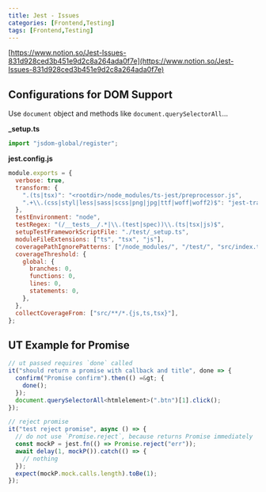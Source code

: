 ```yaml
---
title: Jest - Issues
categories: [Frontend,Testing]
tags: [Frontend,Testing]
---
```


[https://www.notion.so/Jest-Issues-831d928ced3b451e9d2c8a264ada0f7e](https://www.notion.so/Jest-Issues-831d928ced3b451e9d2c8a264ada0f7e)


## Configurations for DOM Support


Use `document` object and methods like `document.querySelectorAll`…


**_setup.ts**


```typescript
import "jsdom-global/register";
```


**jest.config.js**


```javascript
module.exports = {
  verbose: true,
  transform: {
    ".(ts|tsx)": "<rootdir>/node_modules/ts-jest/preprocessor.js",
    ".+\\.(css|styl|less|sass|scss|png|jpg|ttf|woff|woff2)$": "jest-transform-stub",
  },
  testEnvironment: "node",
  testRegex: "(/__tests__/.*|\\.(test|spec))\\.(ts|tsx|js)$",
  setupTestFrameworkScriptFile: "./test/_setup.ts",
  moduleFileExtensions: ["ts", "tsx", "js"],
  coveragePathIgnorePatterns: ["/node_modules/", "/test/", "src/index.ts"],
  coverageThreshold: {
    global: {
      branches: 0,
      functions: 0,
      lines: 0,
      statements: 0,
    },
  },
  collectCoverageFrom: ["src/**/*.{js,ts,tsx}"],
};
```


## UT Example for Promise


```typescript
// ut passed requires `done` called
it("should return a promise with callback and title", done => {
  confirm("Promise confirm").then(() =&gt; {
    done();
  });
  document.querySelectorAll<htmlelement>(".btn")[1].click();
});

// reject promise
it("test reject promise", async () => {
  // do not use `Promise.reject`, because returns Promise immediately
  const mockP = jest.fn(() => Promise.reject("err"));
  await delay(1, mockP()).catch(() => {
    // nothing
  });
  expect(mockP.mock.calls.length).toBe(1);
});
```

